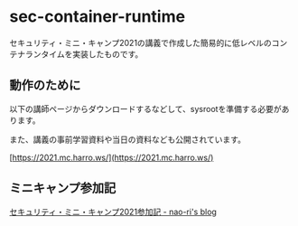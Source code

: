 # sec-container-runtime

セキュリティ・ミニ・キャンプ2021の講義で作成した簡易的に低レベルのコンテナランタイムを実装したものです。

## 動作のために

以下の講師ページからダウンロードするなどして、sysrootを準備する必要があります。

また、講義の事前学習資料や当日の資料なども公開されています。

[https://2021.mc.harro.ws/](https://2021.mc.harro.ws/)

## ミニキャンプ参加記

[セキュリティ・ミニ・キャンプ2021参加記 - nao-ri's blog](https://nao-ri.hatenablog.jp/entry/2022/12/13/211733)
